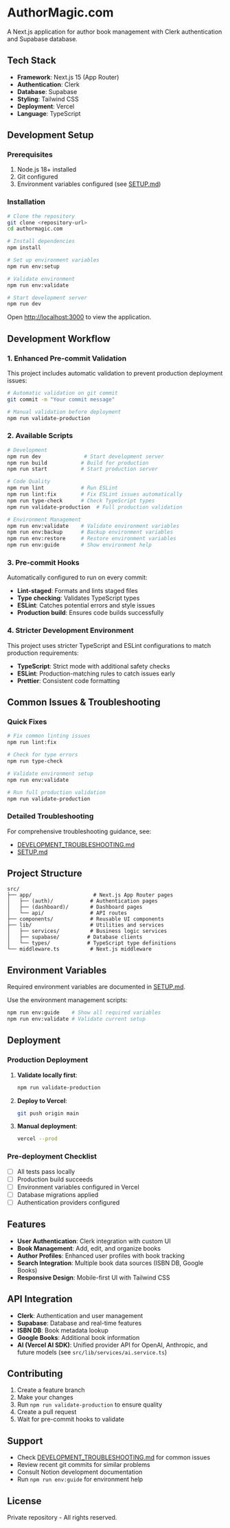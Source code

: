 # AuthorMagic.com

A Next.js application for author book management with Clerk authentication and Supabase database.

## Tech Stack

- **Framework**: Next.js 15 (App Router)
- **Authentication**: Clerk
- **Database**: Supabase
- **Styling**: Tailwind CSS
- **Deployment**: Vercel
- **Language**: TypeScript

## Development Setup

### Prerequisites

1. Node.js 18+ installed
2. Git configured
3. Environment variables configured (see [SETUP.md](SETUP.md))

### Installation

```bash
# Clone the repository
git clone <repository-url>
cd authormagic.com

# Install dependencies
npm install

# Set up environment variables
npm run env:setup

# Validate environment
npm run env:validate

# Start development server
npm run dev
```

Open [http://localhost:3000](http://localhost:3000) to view the application.

## Development Workflow

### 1. **Enhanced Pre-commit Validation**

This project includes automatic validation to prevent production deployment issues:

```bash
# Automatic validation on git commit
git commit -m "Your commit message"

# Manual validation before deployment
npm run validate-production
```

### 2. **Available Scripts**

```bash
# Development
npm run dev              # Start development server
npm run build           # Build for production
npm run start           # Start production server

# Code Quality
npm run lint            # Run ESLint
npm run lint:fix        # Fix ESLint issues automatically
npm run type-check      # Check TypeScript types
npm run validate-production  # Full production validation

# Environment Management
npm run env:validate    # Validate environment variables
npm run env:backup      # Backup environment variables
npm run env:restore     # Restore environment variables
npm run env:guide       # Show environment help
```

### 3. **Pre-commit Hooks**

Automatically configured to run on every commit:

- **Lint-staged**: Formats and lints staged files
- **Type checking**: Validates TypeScript types
- **ESLint**: Catches potential errors and style issues
- **Production build**: Ensures code builds successfully

### 4. **Stricter Development Environment**

This project uses stricter TypeScript and ESLint configurations to match production requirements:

- **TypeScript**: Strict mode with additional safety checks
- **ESLint**: Production-matching rules to catch issues early
- **Prettier**: Consistent code formatting

## Common Issues & Troubleshooting

### Quick Fixes

```bash
# Fix common linting issues
npm run lint:fix

# Check for type errors
npm run type-check

# Validate environment setup
npm run env:validate

# Run full production validation
npm run validate-production
```

### Detailed Troubleshooting

For comprehensive troubleshooting guidance, see:

- [DEVELOPMENT_TROUBLESHOOTING.md](DEVELOPMENT_TROUBLESHOOTING.md)
- [SETUP.md](SETUP.md)

## Project Structure

```
src/
├── app/                    # Next.js App Router pages
│   ├── (auth)/            # Authentication pages
│   ├── (dashboard)/       # Dashboard pages
│   └── api/               # API routes
├── components/            # Reusable UI components
├── lib/                   # Utilities and services
│   ├── services/          # Business logic services
│   ├── supabase/         # Database clients
│   └── types/            # TypeScript type definitions
└── middleware.ts          # Next.js middleware
```

## Environment Variables

Required environment variables are documented in [SETUP.md](SETUP.md).

Use the environment management scripts:

```bash
npm run env:guide    # Show all required variables
npm run env:validate # Validate current setup
```

## Deployment

### Production Deployment

1. **Validate locally first**:

   ```bash
   npm run validate-production
   ```

2. **Deploy to Vercel**:

   ```bash
   git push origin main
   ```

3. **Manual deployment**:
   ```bash
   vercel --prod
   ```

### Pre-deployment Checklist

- [ ] All tests pass locally
- [ ] Production build succeeds
- [ ] Environment variables configured in Vercel
- [ ] Database migrations applied
- [ ] Authentication providers configured

## Features

- **User Authentication**: Clerk integration with custom UI
- **Book Management**: Add, edit, and organize books
- **Author Profiles**: Enhanced user profiles with book tracking
- **Search Integration**: Multiple book data sources (ISBN DB, Google Books)
- **Responsive Design**: Mobile-first UI with Tailwind CSS

## API Integration

- **Clerk**: Authentication and user management
- **Supabase**: Database and real-time features
- **ISBN DB**: Book metadata lookup
- **Google Books**: Additional book information
- **AI (Vercel AI SDK)**: Unified provider API for OpenAI, Anthropic, and future models (see `src/lib/services/ai.service.ts`)

## Contributing

1. Create a feature branch
2. Make your changes
3. Run `npm run validate-production` to ensure quality
4. Create a pull request
5. Wait for pre-commit hooks to validate

## Support

- Check [DEVELOPMENT_TROUBLESHOOTING.md](DEVELOPMENT_TROUBLESHOOTING.md) for common issues
- Review recent git commits for similar problems
- Consult Notion development documentation
- Run `npm run env:guide` for environment help

## License

Private repository - All rights reserved.
